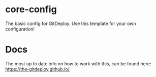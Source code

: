 # core-config
The basic config for GitDeploy. Use this template for your own configuration!

# Docs
The most up to date info on how to work with this, can be found here: https://the-gitdeploy.github.io/
